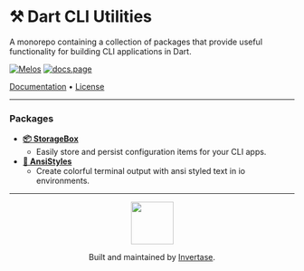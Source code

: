 <p align="center">
  <h1>⚒️ Dart CLI Utilities</h1>
  <span>A monorepo containing a collection of packages that provide useful functionality for building CLI applications in Dart.</span>
</p>

<a href="https://github.com/invertase/melos"><img src="https://img.shields.io/badge/maintained%20with-melos-f700ff.svg?style=flat-square" alt="Melos" /></a>
<a href="https://docs.page"><img src="https://img.shields.io/badge/powered%20by-docs.page-34C4AC.svg?style=flat-square" alt="docs.page" /></a>

<a href="https://dart-cli-utilities.invertase.dev">Documentation</a> &bull;
<a href="https://github.com/invertase/dart-cli-utilities/blob/main/LICENSE">License</a>

---

### Packages

 - [**📦 StorageBox**](packages/storagebox)
   - Easily store and persist configuration items for your CLI apps.
 - [**🌈 AnsiStyles**](packages/ansi_styles)
   - Create colorful terminal output with ansi styled text in io environments.


---

<p align="center">
  <a href="https://invertase.io/?utm_source=readme&utm_medium=footer&utm_campaign=dart-cli-utilities">
    <img width="75px" src="https://static.invertase.io/assets/invertase/invertase-rounded-avatar.png">
  </a>
  <p align="center">
    Built and maintained by <a href="https://invertase.io/?utm_source=readme&utm_medium=footer&utm_campaign=dart-cli-utilities">Invertase</a>.
  </p>
</p>
